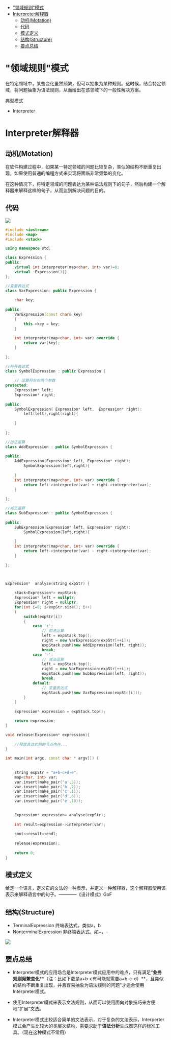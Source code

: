 - ["领域规则"模式](#%22%E9%A2%86%E5%9F%9F%E8%A7%84%E5%88%99%22%E6%A8%A1%E5%BC%8F)
- [Interpreter解释器](#Interpreter%E8%A7%A3%E9%87%8A%E5%99%A8)
  - [动机(Motation)](#%E5%8A%A8%E6%9C%BAMotation)
  - [代码](#%E4%BB%A3%E7%A0%81)
  - [模式定义](#%E6%A8%A1%E5%BC%8F%E5%AE%9A%E4%B9%89)
  - [结构(Structure)](#%E7%BB%93%E6%9E%84Structure)
  - [要点总结](#%E8%A6%81%E7%82%B9%E6%80%BB%E7%BB%93)
# "领域规则"模式
在特定领域中，某些变化虽然频繁，但可以抽象为某种规则。这时候，结合特定领域，将问题抽象为语法规则，从而给出在该领域下的一般性解决方案。

典型模式
- Interpreter

# Interpreter解释器
## 动机(Motation)
在软件构建过程中，如果某一特定领域的问题比较复杂，类似的结构不断重复出现，如果使用普通的编程方式来实现将面临非常频繁的变化。

在这种情况下，将特定领域的问题表达为某种语法规则下的句子，然后构建一个解释器来解释这样的句子，从而达到解决问题的目的。

## 代码
![](../pic/WeChat&#32;Image_20191123151147.png)
```cpp
#include <iostream>
#include <map>
#include <stack>

using namespace std;

class Expression {
public:
    virtual int interpreter(map<char, int> var)=0;
    virtual ~Expression(){}
};

//变量表达式
class VarExpression: public Expression {
    
    char key;
    
public:
    VarExpression(const char& key)
    {
        this->key = key;
    }
    
    int interpreter(map<char, int> var) override {
        return var[key];
    }
    
};

//符号表达式
class SymbolExpression : public Expression {
    
    // 运算符左右两个参数
protected:
    Expression* left;
    Expression* right;
    
public:
    SymbolExpression( Expression* left,  Expression* right):
        left(left),right(right){
        
    }
    
};

//加法运算
class AddExpression : public SymbolExpression {
    
public:
    AddExpression(Expression* left, Expression* right):
        SymbolExpression(left,right){
        
    }
    int interpreter(map<char, int> var) override {
        return left->interpreter(var) + right->interpreter(var);
    }
    
};

//减法运算
class SubExpression : public SymbolExpression {
    
public:
    SubExpression(Expression* left, Expression* right):
        SymbolExpression(left,right){
        
    }
    int interpreter(map<char, int> var) override {
        return left->interpreter(var) - right->interpreter(var);
    }
    
};



Expression*  analyse(string expStr) {
    
    stack<Expression*> expStack;
    Expression* left = nullptr;
    Expression* right = nullptr;
    for(int i=0; i<expStr.size(); i++)
    {
        switch(expStr[i])
        {
            case '+':
                // 加法运算
                left = expStack.top();
                right = new VarExpression(expStr[++i]);
                expStack.push(new AddExpression(left, right));
                break;
            case '-':
                // 减法运算
                left = expStack.top();
                right = new VarExpression(expStr[++i]);
                expStack.push(new SubExpression(left, right));
                break;
            default:
                // 变量表达式
                expStack.push(new VarExpression(expStr[i]));
        }
    }
   
    Expression* expression = expStack.top();

    return expression;
}

void release(Expression* expression){
    
    //释放表达式树的节点内存...
}

int main(int argc, const char * argv[]) {
    
    
    string expStr = "a+b-c+d-e";
    map<char, int> var;
    var.insert(make_pair('a',5));
    var.insert(make_pair('b',2));
    var.insert(make_pair('c',1));
    var.insert(make_pair('d',6));
    var.insert(make_pair('e',10));

    
    Expression* expression= analyse(expStr);
    
    int result=expression->interpreter(var);
    
    cout<<result<<endl;
    
    release(expression);
    
    return 0;
}
```

## 模式定义
给定一个语言，定义它的文法的一种表示，并定义一种解释器，这个解释器使用该表示来解释语言中的句子。————《设计模式》GoF
## 结构(Structure)
- TerminalExpression 终端表达式，类似a，b
- NonterminalExpression 非终端表达式，如+，-

![](../pic/WeChat&#32;Image_20191123152424.png)

## 要点总结

- Interpreter模式的应用场合是Interpreter模式应用中的难点，只有满足“**业务规则频繁变化****（注：比如下载是a+b-c有可能就需要a+b-c-d）**，且类似的结构不断重复出现，并且容易抽象为语法规则的问题"才适合使用Interpreter模式。

- 使用Interpreter模式来表示文法规则，从而可以使用面向对象技巧来方便地“扩展”文法。

- Interpreter模式比较适合简单的文法表示，对于复杂的文法表示，Interperter模式会产生比较大的类层次结构，需要求助于**语法分析**生成器这样的标准工具。（现在这种模式不常用）